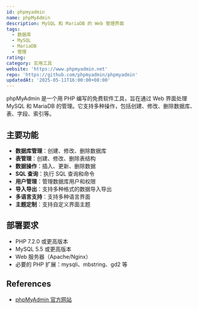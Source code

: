 ```yaml
---
id: phpmyadmin
name: phpMyAdmin
description: MySQL 和 MariaDB 的 Web 管理界面
tags:
  - 数据库
  - MySQL
  - MariaDB
  - 管理
rating: 
category: 实用工具
website: 'https://www.phpmyadmin.net'
repo: 'https://github.com/phpmyadmin/phpmyadmin'
updatedAt: '2025-05-11T16:00:00+08:00'
---
```


phpMyAdmin 是一个用 PHP 编写的免费软件工具，旨在通过 Web 界面处理 MySQL 和 MariaDB 的管理。它支持多种操作，包括创建、修改、删除数据库、表、字段、索引等。

## 主要功能

- **数据库管理**：创建、修改、删除数据库
- **表管理**：创建、修改、删除表结构
- **数据操作**：插入、更新、删除数据
- **SQL 查询**：执行 SQL 查询和命令
- **用户管理**：管理数据库用户和权限
- **导入导出**：支持多种格式的数据导入导出
- **多语言支持**：支持多种语言界面
- **主题定制**：支持自定义界面主题

## 部署要求

- PHP 7.2.0 或更高版本
- MySQL 5.5 或更高版本
- Web 服务器（Apache/Nginx）
- 必要的 PHP 扩展：mysqli、mbstring、gd2 等

## References
- [phpMyAdmin 官方网站](https://www.phpmyadmin.net) 